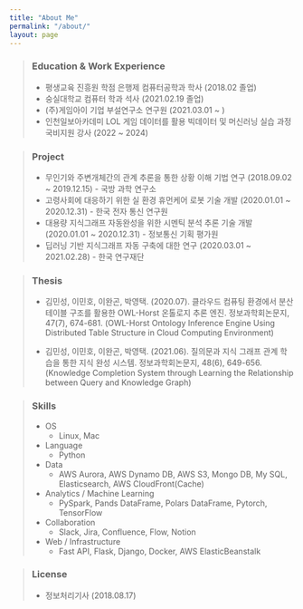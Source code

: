 ```yaml
---
title: "About Me"
permalink: "/about/"
layout: page
---
```


> ### Education & Work Experience
> * 평생교육 진흥원 학점 은행제 컴퓨터공학과 학사 (2018.02 졸업)
> * 숭실대학교 컴퓨터 학과 석사 (2021.02.19 졸업)
> * (주)게임아이 기업 부설연구소 연구원 (2021.03.01 ~ )
> * 인천일보아카데미 LOL 게임 데이터를 활용 빅데이터 및 머신러닝 실습 과정 국비지원 강사 (2022 ~ 2024)

> ### Project
> * 무인기와 주변개체간의 관계 추론을 통한 상황 이해 기법 연구 (2018.09.02 ~ 2019.12.15) - 국방 과학 연구소
> * 고령사회에 대응하기 위한 실 환경 휴먼케어 로봇 기술 개발 (2020.01.01 ~ 2020.12.31) - 한국 전자 통신 연구원
> * 대용량 지식그래프 자동완성을 위한 시멘틱 분석 추론 기술 개발 (2020.01.01 ~ 2020.12.31) - 정보통신 기획 평가원
> * 딥러닝 기반 지식그래프 자동 구축에 대한 연구 (2020.03.01 ~ 2021.02.28) - 한국 연구재단

> ### Thesis
> * 김민성, 이민호, 이완곤, 박영택. (2020.07). 클라우드 컴퓨팅 환경에서 분산 테이블 구조를 활용한 OWL-Horst 온톨로지 추론 엔진. 정보과학회논문지, 47(7), 674-681. (OWL-Horst Ontology Inference Engine Using Distributed Table Structure in Cloud Computing Environment)
> 
> 
> * 김민성, 이민호, 이완곤, 박영택. (2021.06). 질의문과 지식 그래프 관계 학습을 통한 지식 완성 시스템. 정보과학회논문지, 48(6), 649-656. (Knowledge Completion System through Learning the Relationship between Query and Knowledge Graph)

> ### Skills
> * OS
>   * Linux, Mac
> * Language
>   * Python
> * Data
>   * AWS Aurora, AWS Dynamo DB, AWS S3, Mongo DB, My SQL, Elasticsearch, AWS CloudFront(Cache)
> * Analytics / Machine Learning
>   * PySpark, Pands DataFrame, Polars DataFrame, Pytorch, TensorFlow
> * Collaboration
>   * Slack, Jira, Confluence, Flow, Notion
> * Web / Infrastructure
>   * Fast API, Flask, Django, Docker, AWS ElasticBeanstalk

> ### License
> * 정보처리기사 (2018.08.17)